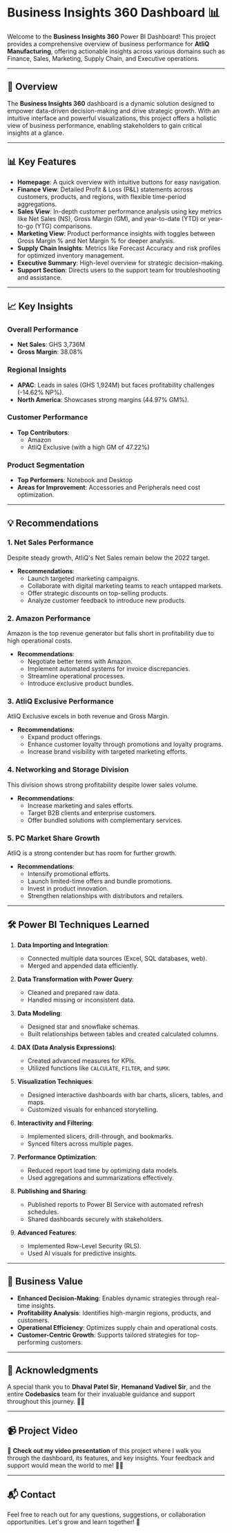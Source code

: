 # Business Insights 360 Dashboard 📊

Welcome to the **Business Insights 360** Power BI Dashboard! This project provides a comprehensive overview of business performance for **AtliQ Manufacturing**, offering actionable insights across various domains such as Finance, Sales, Marketing, Supply Chain, and Executive operations.

---

## 🌟 Overview
The **Business Insights 360** dashboard is a dynamic solution designed to empower data-driven decision-making and drive strategic growth. With an intuitive interface and powerful visualizations, this project offers a holistic view of business performance, enabling stakeholders to gain critical insights at a glance.

---

## 📊 Key Features
- **Homepage**: A quick overview with intuitive buttons for easy navigation.
- **Finance View**: Detailed Profit & Loss (P&L) statements across customers, products, and regions, with flexible time-period aggregations.
- **Sales View**: In-depth customer performance analysis using key metrics like Net Sales (NS), Gross Margin (GM), and year-to-date (YTD) or year-to-go (YTG) comparisons.
- **Marketing View**: Product performance insights with toggles between Gross Margin % and Net Margin % for deeper analysis.
- **Supply Chain Insights**: Metrics like Forecast Accuracy and risk profiles for optimized inventory management.
- **Executive Summary**: High-level overview for strategic decision-making.
- **Support Section**: Directs users to the support team for troubleshooting and assistance.

---

## 📈 Key Insights

### Overall Performance
- **Net Sales**: GHS 3,736M
- **Gross Margin**: 38.08%

### Regional Insights
- **APAC**: Leads in sales (GHS 1,924M) but faces profitability challenges (-14.62% NP%).
- **North America**: Showcases strong margins (44.97% GM%).

### Customer Performance
- **Top Contributors**: 
  - Amazon
  - AtliQ Exclusive (with a high GM of 47.22%)

### Product Segmentation
- **Top Performers**: Notebook and Desktop
- **Areas for Improvement**: Accessories and Peripherals need cost optimization.

---

## 💡 Recommendations

### 1. **Net Sales Performance**
Despite steady growth, AtliQ's Net Sales remain below the 2022 target.
- **Recommendations**:
  - Launch targeted marketing campaigns.
  - Collaborate with digital marketing teams to reach untapped markets.
  - Offer strategic discounts on top-selling products.
  - Analyze customer feedback to introduce new products.

### 2. **Amazon Performance**
Amazon is the top revenue generator but falls short in profitability due to high operational costs.
- **Recommendations**:
  - Negotiate better terms with Amazon.
  - Implement automated systems for invoice discrepancies.
  - Streamline operational processes.
  - Introduce exclusive product bundles.

### 3. **AtliQ Exclusive Performance**
AtliQ Exclusive excels in both revenue and Gross Margin.
- **Recommendations**:
  - Expand product offerings.
  - Enhance customer loyalty through promotions and loyalty programs.
  - Increase brand visibility with targeted marketing efforts.

### 4. **Networking and Storage Division**
This division shows strong profitability despite lower sales volume.
- **Recommendations**:
  - Increase marketing and sales efforts.
  - Target B2B clients and enterprise customers.
  - Offer bundled solutions with complementary services.

### 5. **PC Market Share Growth**
AtliQ is a strong contender but has room for further growth.
- **Recommendations**:
  - Intensify promotional efforts.
  - Launch limited-time offers and bundle promotions.
  - Invest in product innovation.
  - Strengthen relationships with distributors and retailers.

---

## 🛠️ Power BI Techniques Learned

1. **Data Importing and Integration**:
   - Connected multiple data sources (Excel, SQL databases, web).
   - Merged and appended data efficiently.

2. **Data Transformation with Power Query**:
   - Cleaned and prepared raw data.
   - Handled missing or inconsistent data.

3. **Data Modeling**:
   - Designed star and snowflake schemas.
   - Built relationships between tables and created calculated columns.

4. **DAX (Data Analysis Expressions)**:
   - Created advanced measures for KPIs.
   - Utilized functions like `CALCULATE`, `FILTER`, and `SUMX`.

5. **Visualization Techniques**:
   - Designed interactive dashboards with bar charts, slicers, tables, and maps.
   - Customized visuals for enhanced storytelling.

6. **Interactivity and Filtering**:
   - Implemented slicers, drill-through, and bookmarks.
   - Synced filters across multiple pages.

7. **Performance Optimization**:
   - Reduced report load time by optimizing data models.
   - Used aggregations and summarizations effectively.

8. **Publishing and Sharing**:
   - Published reports to Power BI Service with automated refresh schedules.
   - Shared dashboards securely with stakeholders.

9. **Advanced Features**:
   - Implemented Row-Level Security (RLS).
   - Used AI visuals for predictive insights.

---

## 🚀 Business Value
- **Enhanced Decision-Making**: Enables dynamic strategies through real-time insights.
- **Profitability Analysis**: Identifies high-margin regions, products, and customers.
- **Operational Efficiency**: Optimizes supply chain and operational costs.
- **Customer-Centric Growth**: Supports tailored strategies for top-performing customers.

---

## 🙏 Acknowledgments
A special thank you to **Dhaval Patel Sir**, **Hemanand Vadivel Sir**, and the entire **Codebasics** team for their invaluable guidance and support throughout this journey. 🙏😊

---

## 📹 Project Video
🎥 **Check out my video presentation** of this project where I walk you through the dashboard, its features, and key insights. Your feedback and support would mean the world to me! 💬✨

---

## 📬 Contact
Feel free to reach out for any questions, suggestions, or collaboration opportunities. Let's grow and learn together! 🚀
